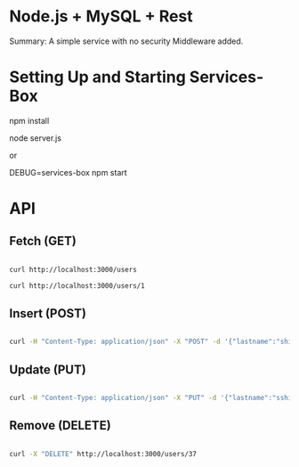 # Node.js + MySQL + Rest #

Summary: A simple service with no security Middleware added.


# Setting Up and Starting Services-Box #

npm install

node server.js

or

DEBUG=services-box npm start


# API #

## Fetch (GET) ## 

```bash

curl http://localhost:3000/users

curl http://localhost:3000/users/1

```

## Insert (POST) ##

```bash

curl -H "Content-Type: application/json" -X "POST" -d '{"lastname":"shields","firstname":"will"}' http://localhost:3000/users  

```

## Update (PUT) ##

```bash

curl -H "Content-Type: application/json" -X "PUT" -d '{"lastname":"sshields","firstname":"wwill"}' http://localhost:3000/users/36

```

## Remove (DELETE) ##

```bash

curl -X "DELETE" http://localhost:3000/users/37

```